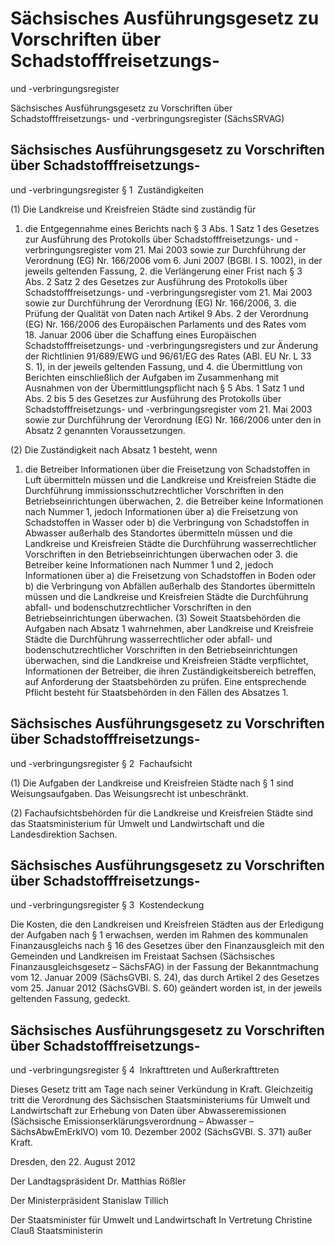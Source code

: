 # Sächsisches Ausführungsgesetz zu Vorschriften über Schadstofffreisetzungs- 
und -verbringungsregister 


Sächsisches Ausführungsgesetz zu Vorschriften über Schadstofffreisetzungs- und -verbringungsregister (SächsSRVAG)

## Sächsisches Ausführungsgesetz zu Vorschriften über Schadstofffreisetzungs- 
und -verbringungsregister 
 § 1  Zuständigkeiten

(1) Die Landkreise und Kreisfreien Städte sind zuständig für

1. die Entgegennahme eines Berichts nach § 3 Abs. 1 Satz 1 des Gesetzes zur Ausführung des Protokolls über Schadstofffreisetzungs- und -verbringungsregister vom 21. Mai 2003 sowie zur Durchführung der Verordnung (EG) Nr. 166/2006 vom 6. Juni 2007 (BGBl. I S. 1002), in der jeweils geltenden Fassung, 2. die Verlängerung einer Frist nach § 3 Abs. 2 Satz 2 des Gesetzes zur Ausführung des Protokolls über Schadstofffreisetzungs- und -verbringungsregister vom 21. Mai 2003 sowie zur Durchführung der Verordnung (EG) Nr. 166/2006, 3. die Prüfung der Qualität von Daten nach Artikel 9 Abs. 2 der Verordnung (EG) Nr. 166/2006 des Europäischen Parlaments und des Rates vom 18. Januar 2006 über die Schaffung eines Europäischen Schadstofffreisetzungs- und -verbringungsregisters und zur Änderung der Richtlinien 91/689/EWG und 96/61/EG des Rates (ABl. EU Nr. L 33 S. 1), in der jeweils geltenden Fassung, und 4. die Übermittlung von Berichten einschließlich der Aufgaben im Zusammenhang mit Ausnahmen von der Übermittlungspflicht nach § 5 Abs. 1 Satz 1 und Abs. 2 bis 5 des Gesetzes zur Ausführung des Protokolls über Schadstofffreisetzungs- und -verbringungsregister vom 21. Mai 2003 sowie zur Durchführung der Verordnung (EG) Nr. 166/2006 unter den in Absatz 2 genannten Voraussetzungen.

(2) Die Zuständigkeit nach Absatz 1 besteht, wenn

1. die Betreiber Informationen über die Freisetzung von Schadstoffen in Luft übermitteln müssen und die Landkreise und Kreisfreien Städte die Durchführung immissionsschutzrechtlicher Vorschriften in den Betriebseinrichtungen überwachen, 2. die Betreiber keine Informationen nach Nummer 1, jedoch Informationen über a) die Freisetzung von Schadstoffen in Wasser oder b) die Verbringung von Schadstoffen in Abwasser außerhalb des Standortes übermitteln müssen und die Landkreise und Kreisfreien Städte die Durchführung wasserrechtlicher Vorschriften in den Betriebseinrichtungen überwachen oder 3. die Betreiber keine Informationen nach Nummer 1 und 2, jedoch Informationen über a) die Freisetzung von Schadstoffen in Boden oder b) die Verbringung von Abfällen außerhalb des Standortes übermitteln müssen und die Landkreise und Kreisfreien Städte die Durchführung abfall- und bodenschutzrechtlicher Vorschriften in den Betriebseinrichtungen überwachen. (3) Soweit Staatsbehörden die Aufgaben nach Absatz 1 wahrnehmen, aber Landkreise und Kreisfreie Städte die Durchführung wasserrechtlicher oder abfall- und bodenschutzrechtlicher Vorschriften in den Betriebseinrichtungen überwachen, sind die Landkreise und Kreisfreien Städte verpflichtet, Informationen der Betreiber, die ihren Zuständigkeitsbereich betreffen, auf Anforderung der Staatsbehörden zu prüfen. Eine entsprechende Pflicht besteht für Staatsbehörden in den Fällen des Absatzes 1.


## Sächsisches Ausführungsgesetz zu Vorschriften über Schadstofffreisetzungs- 
und -verbringungsregister 
 § 2   Fachaufsicht

(1) Die Aufgaben der Landkreise und Kreisfreien Städte nach § 1 sind Weisungsaufgaben. Das Weisungsrecht ist unbeschränkt.

(2) Fachaufsichtsbehörden für die Landkreise und Kreisfreien Städte sind das Staatsministerium für Umwelt und Landwirtschaft und die Landesdirektion Sachsen.


## Sächsisches Ausführungsgesetz zu Vorschriften über Schadstofffreisetzungs- 
und -verbringungsregister 
 § 3  Kostendeckung

Die Kosten, die den Landkreisen und Kreisfreien Städten aus der Erledigung der Aufgaben nach § 1 erwachsen, werden im Rahmen des kommunalen Finanzausgleichs nach § 16 des Gesetzes über den Finanzausgleich mit den Gemeinden und Landkreisen im Freistaat Sachsen (Sächsisches Finanzausgleichsgesetz –              SächsFAG) in der Fassung der Bekanntmachung vom 12. Januar 2009 (SächsGVBl. S. 24), das durch Artikel 2 des Gesetzes vom 25. Januar 2012 (SächsGVBl. S. 60) geändert worden ist, in der jeweils geltenden Fassung, gedeckt.


## Sächsisches Ausführungsgesetz zu Vorschriften über Schadstofffreisetzungs- 
und -verbringungsregister 
 § 4  Inkrafttreten und Außerkrafttreten

Dieses Gesetz tritt am Tage nach seiner Verkündung in Kraft. Gleichzeitig tritt die Verordnung des Sächsischen Staatsministeriums für Umwelt und Landwirtschaft zur Erhebung von Daten über Abwasseremissionen (Sächsische Emissionserklärungsverordnung – Abwasser – 
SächsAbwEmErklVO) vom 10. Dezember 2002 (SächsGVBl. S. 371) außer Kraft.

Dresden, den 22. August 2012

Der Landtagspräsident 
               Dr. Matthias Rößler

Der Ministerpräsident 
               Stanislaw Tillich

Der Staatsminister für Umwelt und Landwirtschaft 
               In Vertretung 
               Christine Clauß 
               Staatsministerin

